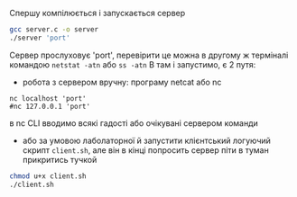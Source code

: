 Спершу компілюється і запускається сервер
```bash
gcc server.c -o server
./server 'port'
```

Сервер прослуховує 'port', перевірити це можна в другому ж терміналі командою ```netstat -atn``` або ```ss -atn```
В там і запустимо, є 2 путя:
- робота з сервером вручну: програму netcat або nc
```
nc localhost 'port'
#nc 127.0.0.1 'port'
```
в nc CLI вводимо всякі гадості або очікувані сервером команди

- або за умовою лаболаторної й запустити клієнтський логуючий скрипт ```client.sh```, але він в кінці попросить сервер піти в туман прикритись тучкой
```bash
chmod u+x client.sh
./client.sh
```